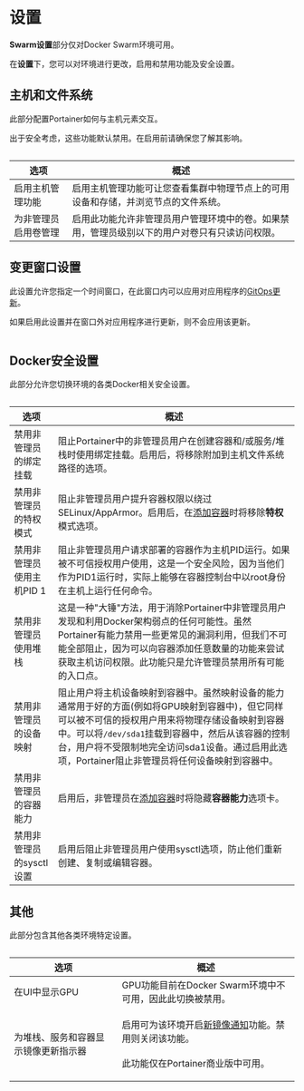 # 设置

**Swarm设置**部分仅对Docker Swarm环境可用。

在**设置**下，您可以对环境进行更改，启用和禁用功能及安全设置。

## 主机和文件系统

此部分配置Portainer如何与主机元素交互。

出于安全考虑，这些功能默认禁用。在启用前请确保您了解其影响。

<figure><img src="../..//assets/2.15-docker_hosts_features_config.png" alt=""><figcaption></figcaption></figure>

| 选项                                          | 概述                                                                                                                                                                         |
| ----------------------------------------------- | -------------------------------------------------------------------------------------------------------------------------------------------------------------------------------- |
| 启用主机管理功能                 | 启用主机管理功能可让您查看集群中物理节点上的可用设备和存储，并浏览节点的文件系统。        |
| 为非管理员启用卷管理 | 启用此功能允许非管理员用户管理环境中的卷。如果禁用，管理员级别以下的用户对卷只有只读访问权限。 |

## 变更窗口设置

此设置允许您指定一个时间窗口，在此窗口内可以应用对应用程序的[GitOps更新](../stacks/add.md#gitops-updates)。

如果启用此设置并在窗口外对应用程序进行更新，则不会应用该更新。

<figure><img src="../..//assets/2.19-kubernetes-cluster-setup-changewindow.png" alt=""><figcaption></figcaption></figure>

## Docker安全设置

此部分允许您切换环境的各类Docker相关安全设置。

<figure><img src="../..//assets/2.15-docker_hosts_security_settings.png" alt=""><figcaption></figcaption></figure>

| 选项                                                | 概述                                                                                                                                                                                                                                                                                                                                                                                                                                                                                                                                                    |
| ----------------------------------------------------- | ----------------------------------------------------------------------------------------------------------------------------------------------------------------------------------------------------------------------------------------------------------------------------------------------------------------------------------------------------------------------------------------------------------------------------------------------------------------------------------------------------------------------------------------------------------- |
| 禁用非管理员的绑定挂载            | 阻止Portainer中的非管理员用户在创建容器和/或服务/堆栈时使用绑定挂载。启用后，将移除附加到主机文件系统路径的选项。                                                                                                                                                                                                                                                                                                                                                                                                                              |
| 禁用非管理员的特权模式        | 阻止非管理员用户提升容器权限以绕过SELinux/AppArmor。启用后，在[添加容器](../containers/add.md)时将移除**特权**模式选项。                                                                                                                                                                                                                                                                                                                                                                                                      |
| 禁用非管理员使用主机PID 1  | 阻止非管理员用户请求部署的容器作为主机PID运行。如果被不可信授权用户使用，这是一个安全风险，因为当他们作为PID1运行时，实际上能够在容器控制台中以root身份在主机上运行任何命令。                                                                                                                                                                                                                                                                                                                               |
| 禁用非管理员使用堆栈      | 这是一种"大锤"方法，用于消除Portainer中非管理员用户发现和利用Docker架构弱点的任何可能性。虽然Portainer有能力禁用一些更常见的漏洞利用，但我们不可能全部阻止，因为可以向容器添加任意数量的功能来尝试获取主机访问权限。此功能只是允许管理员禁用所有可能的入口点。                                                                                                                                                                                                                  |
| 禁用非管理员的设备映射        | 阻止用户将主机设备映射到容器中。虽然映射设备的能力通常用于好的方面(例如将GPU映射到容器中)，但它同样可以被不可信的授权用户用来将物理存储设备映射到容器中。可以将`/dev/sda1`挂载到容器中，然后从该容器的控制台，用户将不受限制地完全访问sda1设备。通过启用此选项，Portainer阻止非管理员将任何设备映射到容器中。 |
| 禁用非管理员的容器能力 | 启用后，非管理员在[添加容器](../containers/add.md)时将隐藏**容器能力**选项卡。                                                                                                                                                                                                                                                                                                                                                                                                                       |
| 禁用非管理员的sysctl设置        | 启用后阻止非管理员用户使用sysctl选项，防止他们重新创建、复制或编辑容器。                                                                                                                                                                                                                                                                                                                                                                                                                            |

## 其他

此部分包含其他各类环境特定设置。

<figure><img src="../..//assets/2.18-swarm-setup-other.png" alt=""><figcaption></figcaption></figure>

| 选项                                                                    | 概述                                                                                                                                                                                                               |
| ------------------------------------------------------------------------- | ---------------------------------------------------------------------------------------------------------------------------------------------------------------------------------------------------------------------- |
| 在UI中显示GPU                                                        | GPU功能目前在Docker Swarm环境中不可用，因此此切换被禁用。                                                                                                                  |
| 为堆栈、服务和容器显示镜像更新指示器 | <p>启用可为该环境开启[新镜像通知](../services/)功能。禁用则关闭该功能。<br><br>此功能仅在Portainer商业版中可用。</p> |
